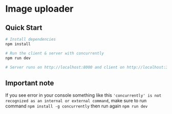 # Image uploader

## Quick Start

``` bash
# Install dependencies
npm install

# Run the client & server with concurrently
npm run dev

# Server runs on http://localhost:8000 and client on http://localhost:3000
```

## Important note

If you see error in your console something like this `'concurrently' is not recognized as an internal or external command`, make sure to run command `npm install -g concurrently` then run again `npm run dev`
